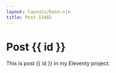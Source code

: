 ```yaml
---
layout: layouts/base.njk
title: Post 13482
---
```


# Post {{ id }}

This is post {{ id }} in my Eleventy project.
